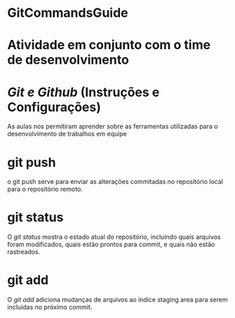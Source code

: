 # GitCommandsGuide
# Atividade em conjunto com o time de desenvolvimento

# *Git e Github* (Instruções e Configurações)
As aulas nos permitiram aprender sobre as ferramentas utilizadas para o desenvolvimento de trabalhos em equipe

# git push
o git push serve para enviar as alterações commitadas no repositório local para o repositório remoto.

# git status
O *git status* mostra o estado atual do repositório, incluindo quais arquivos foram modificados, quais estão prontos para commit, e quais não estão rastreados.

# git add
O *git add* adiciona mudanças de arquivos ao índice staging area para serem incluídas no próximo commit.